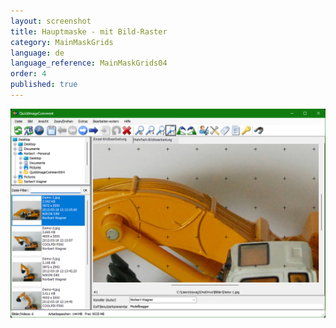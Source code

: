 ```yaml
---
layout: screenshot
title: Hauptmaske - mit Bild-Raster
category: MainMaskGrids
language: de
language_reference: MainMaskGrids04
order: 4
published: true
---
```

<img src="https://raw.githubusercontent.com/QuickImageComment/QuickImageComment/main/UserManual/images/Deutsch-prg/FormQuickImageComment-grid-3.png">
